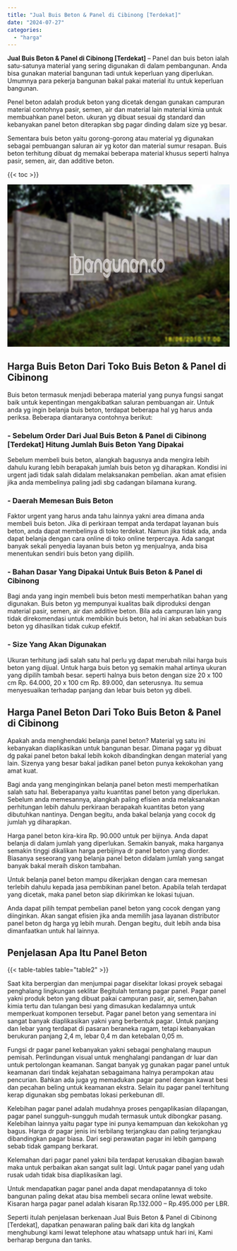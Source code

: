 ```yaml
---
title: "Jual Buis Beton & Panel di Cibinong [Terdekat]"
date: "2024-07-27"
categories: 
  - "harga"
---
```


**Jual Buis Beton & Panel di Cibinong \[Terdekat\]** – Panel dan buis beton ialah satu-satunya material yang sering digunakan di dalam pembangunan. Anda bisa gunakan material bangunan tadi untuk keperluan yang diperlukan. Umumnya para pekerja bangunan bakal pakai material itu untuk keperluan bangunan.

Penel beton adalah produk beton yang dicetak dengan gunakan campuran material contohnya pasir, semen, air dan material lain material kimia untuk membuahkan panel beton. ukuran yg dibuat sesuai dg standard dan kebanyakan panel beton diterapkan sbg pagar dinding dalam size yg besar.

Sementara buis beton yaitu gorong-gorong atau material yg digunakan sebagai pembuangan saluran air yg kotor dan material sumur resapan. Buis beton terhitung dibuat dg memakai beberapa material khusus seperti halnya pasir, semen, air, dan additive beton.

{{< toc >}}

![Jual Buis Beton & Panel di Cibinong [Terdekat]](/images/jual-panel-buis-beton-murah-49.png)

## Harga Buis Beton Dari Toko Buis Beton & Panel di Cibinong

Buis beton termasuk menjadi beberapa material yang punya fungsi sangat baik untuk kepentingan mengakibatkan saluran pembuangan air. Untuk anda yg ingin belanja buis beton, terdapat beberapa hal yg harus anda periksa. Beberapa diantaranya contohnya berikut:

### \- Sebelum Order Dari Jual Buis Beton & Panel di Cibinong \[Terdekat\] Hitung Jumlah Buis Beton Yang Dipakai

Sebelum membeli buis beton, alangkah bagusnya anda mengira lebih dahulu kurang lebih berapakah jumlah buis beton yg diharapkan. Kondisi ini urgent jadi tidak salah didalam melaksanakan pembelian. akan amat efisien jika anda membelinya paling jadi sbg cadangan bilamana kurang.

### \- Daerah Memesan Buis Beton

Faktor urgent yang harus anda tahu lainnya yakni area dimana anda membeli buis beton. Jika di perkiraan tempat anda terdapat layanan buis beton, anda dapat membelinya di toko terdekat. Namun jika tidak ada, anda dapat belanja dengan cara online di toko online terpercaya. Ada sangat banyak sekali penyedia layanan buis beton yg menjualnya, anda bisa menentukan sendiri buis beton yang dipilih.

### \- Bahan Dasar Yang Dipakai Untuk Buis Beton & Panel di Cibinong

Bagi anda yang ingin membeli buis beton mesti memperhatikan bahan yang digunakan. Buis beton yg mempunyai kualitas baik diproduksi dengan material pasir, semen, air dan additive beton. Bila ada campuran lain yang tidak direkomendasi untuk membikin buis beton, hal ini akan sebabkan buis beton yg dihasilkan tidak cukup efektif.

### \- Size Yang Akan Digunakan

Ukuran terhitung jadi salah satu hal perlu yg dapat merubah nilai harga buis beton yang dijual. Untuk harga buis beton yg semakin mahal artinya ukuran yang dipilih tambah besar. seperti halnya buis beton dengan size 20 x 100 cm Rp. 64.000, 20 x 100 cm Rp. 89.000, dan seterusnya. Itu semua menyesuaikan terhadap panjang dan lebar buis beton yg dibeli.

## Harga Panel Beton Dari Toko Buis Beton & Panel di Cibinong

Apakah anda menghendaki belanja panel beton? Material yg satu ini kebanyakan diaplikasikan untuk bangunan besar. Dimana pagar yg dibuat dg pakai panel beton bakal lebih kokoh dibandingkan dengan material yang lain. Sizenya yang besar bakal jadikan panel beton punya kekokohan yang amat kuat.

Bagi anda yang menginginkan belanja panel beton mesti memperhatikan salah satu hal. Beberapanya yaitu kuantitas panel beton yang diperlukan. Sebelum anda memesannya, alangkah paling efisien anda melaksanakan perhitungan lebih dahulu perkiraan berapakah kuantitas beton yang dibutuhkan nantinya. Dengan begitu, anda bakal belanja yang cocok dg jumlah yg diharapkan.

Harga panel beton kira-kira Rp. 90.000 untuk per bijinya. Anda dapat belanja di dalam jumlah yang diperlukan. Semakin banyak, maka harganya semakin tinggi dikalikan harga perbijinya dr panel beton yang diorder. Biasanya seseorang yang belanja panel beton didalam jumlah yang sangat banyak bakal meraih diskon tambahan.

Untuk belanja panel beton mampu dikerjakan dengan cara memesan terlebih dahulu kepada jasa pembikinan panel beton. Apabila telah terdapat yang dicetak, maka panel beton siap dikirimkan ke lokasi tujuan.

Anda dapat pilih tempat pembelian panel beton yang cocok dengan yang diinginkan. Akan sangat efisien jika anda memilih jasa layanan distributor panel beton dg harga yg lebih murah. Dengan begitu, duit lebih anda bisa dimanfaatkan untuk hal lainnya.

## Penjelasan Apa Itu Panel Beton

{{< table-tables table="table2" >}}

Saat kita berpergian dan menjumpai pagar disekitar lokasi proyek sebagai penghalang lingkungan seklitar Begitulah tentang pagar panel. Pagar panel yakni produk beton yang dibuat pakai campuran pasir, air, semen,bahan kimia tertu dan tulangan besi yang dimasukan kedalamnya untuk memperkuat komponen tersebut. Pagar panel beton yang sementara ini sangat banyak diaplikasikan yakni yang berbentuk pagar. Untuk panjang dan lebar yang terdapat di pasaran beraneka ragam, tetapi kebanyakan berukuran panjang 2,4 m, lebar 0,4 m dan ketebalan 0,05 m.

Fungsi dr pagar panel kebanyakan yakni sebagai penghalang maupun pemisah. Perlindungan visual untuk menghalangi pandangan dr luar dan untuk pertolongan keamanan. Sangat banyak yg gunakan pagar panel untuk keamanan dari tindak kejahatan sebagaimana halnya perampokan atau pencurian. Bahkan ada juga yg memadukan pagar panel dengan kawat besi dan pecahan beling untuk keamanan ekstra. Selain itu pagar panel terhitung kerap digunakan sbg pembatas lokasi perkebunan dll.

Kelebihan pagar panel adalah mudahnya proses pengaplikasian dilapangan, pagar panel sungguh-sungguh mudah termasuk untuk dibongkar pasang. Kelebihan lainnya yaitu pagar type ini punya kemampuan dan kekokohan yg bagus. Harga dr pagar jenis ini terbilang terjangkau dan paling terjangkau dibandingkan pagar biasa. Dari segi perawatan pagar ini lebih gampang sebab tidak gampang berkarat.

Kelemahan dari pagar panel yakni bila terdapat kerusakan dibagian bawah maka untuk perbaikan akan sangat sulit lagi. Untuk pagar panel yang udah rusak udah tidak bisa diaplikasikan lagi.

Untuk mendapatkan pagar panel anda dapat mendapatannya di toko bangunan paling dekat atau bisa membeli secara online lewat website. Kisaran harga pagar panel adalah kisaran Rp.132.000 – Rp.495.000 per LBR.

Seperti itulah penjelasan berkenaan Jual Buis Beton & Panel di Cibinong \[Terdekat\], dapatkan penawaran paling baik dari kita dg langkah menghubungi kami lewat telephone atau whatsapp untuk hari ini, Kami berharap berguna dan tanks.
